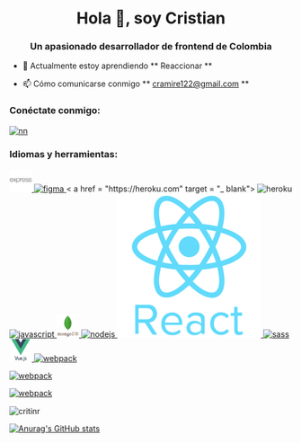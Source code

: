 <h1 align = "center"> Hola 👋, soy Cristian </h1>
<h3 align = "center"> Un apasionado desarrollador de frontend de Colombia </h3>

- 🌱 Actualmente estoy aprendiendo ** Reaccionar **

- 📫 Cómo comunicarse conmigo ** cramire122@gmail.com **

<h3 align = "left"> Conéctate conmigo: </h3>
<p align = "left">
<a href = "https://www.linkedin.com/in/camilo-rodriguez-139b34216/" target = "blank"> <img align = "center" src = "https://raw.githubusercontent.com/rahuldkjain/github-profile-readme-generator/master/src/images/icons/Social/linked-in-alt.svg "alt =" nn "height =" 30 "width =" 40 "/> </a>
</p>

<h3 align =" left "> Idiomas y herramientas:</h3>
<p align = "left"> <a href="https://expressjs.com" target="_blank"> <img src = "https://raw.githubusercontent.com/devicons/devicon/master/icons/express/express-original-wordmark.svg"alt =" express "width =" 40 "height =" 40 "/> </a> <a href =" https://www.figma.com/ "target =" _blank "> <img src =" https://www.vectorlogo.zone/logos/figma/figma-icon.svg "alt =" figma "width =" 40 "height =" 40 "/> </a> < a href = "https://heroku.com" target = "_ blank"> <img src = "https://www.vectorlogo.zone/logos/heroku/heroku-icon.svg" alt = "heroku" width = "40" altura = "40 "/> </a> <a href="https://developer.mozilla.org/en-US/docs/Web/JavaScript" target="_blank"> <img src =" https: // raw. githubusercontent.com/devicons/devicon/master/icons/javascript/javascript-original.svg "alt =" javascript "width =" 40 "height =" 40 "/> </a> <a href =" https: // www.mongodb.com/ "target =" _ blank "> <img src =" https://raw.githubusercontent.com/devicons/devicon/master/icons/mongodb/mongodb-original-wordmark.svg "alt =" mongodb "width =" 40 "height =" 40 "/> </a> <a href="https://nodejs.org" target="_blank"> <img src =" https: //raw.githubusercontent.com / devicons / devicon / master / icons / nodejs / nodejs-original-wordmark.svg "alt =" nodejs "width =" 40 "height =" 40 "/> </a> <a href =" https: // reactjs.org/ "target =" _ blank "> <img src =" https://raw.githubusercontent.com/devicons/devicon/master/icons/react/react-original-wordmark.svg "alt =" reaccionar "ancho = "40" altura = "40" /> </a> <a href="https://sass-lang.com" target="_blank"> <img src = "https://raw.githubusercontent.com /devicons/devicon/master/icons/sass/sass-original.svg "alt =" sass "width =" 40 "height =" 40 "/> </a> <a href =" https://vuejs.org / "objetivo ="_blank "> <img src =" https://raw.githubusercontent.com/devicons/devicon/master/icons/vuejs/vuejs-original-wordmark.svg "alt =" vuejs "width =" 40 "height =" 40 "/> </a> <a href="https://webpack.js.org" target="_blank"> <img src =" https://raw.githubusercontent.com/devicons/devicon/d00d0969292a6569d45b06d3f350f463a0107b0d/icons /webpack/webpack-original-wordmark.svg "alt =" webpack "width =" 40 "height =" 40 "/> </a> </p><a href="https://webpack.js.org" target="_blank"> <img src = "https://raw.githubusercontent.com/devicons/devicon/d00d0969292a6569d45b06d3f350f463a0107b0d/icons/webpack/webpack-original wordmark.svg "alt =" webpack "width =" 40 "height =" 40 "/> </a> </p><a href="https://webpack.js.org" target="_blank"> <img src = "https://raw.githubusercontent.com/devicons/devicon/d00d0969292a6569d45b06d3f350f463a0107b0d/icons/webpack/webpack-original wordmark.svg "alt =" webpack "width =" 40 "height =" 40 "/> </a> </p>

<p> <img align = "center" src = "https://github-readme-stats.vercel.app/api/top-langs?username=critinr&show_icons=true&locale=en&layout=compact" alt = "critinr" /> </p>



[![Anurag's GitHub stats](https://github-readme-stats.vercel.app/api?username=Critianr&show_icons=true&theme=radical&text_color=34CA15&title_color=34CA15&icon_color=34CA15)
](https://github.com/anuraghazra/github-readme-stats)



<!-- [![Top Langs](https://github-readme-stats.vercel.app/api/top-langs/?username=Critianr&layout=compact)] -->
<!--
**Critianr/Critianr** is a ✨ _special_ ✨ repository because its `README.md` (this file) appears on your GitHub profile.

Here are some ideas to get you started:

- 🔭 I’m currently working on ...
- 🌱 I’m currently learning ...
- 👯 I’m looking to collaborate on ...
- 🤔 I’m looking for help with ...
### 💬 Ask me about what I know 
- 📫 How to reach me: ...
- 😄 Pronouns: ...
- ⚡ Fun fact: ...
-->
